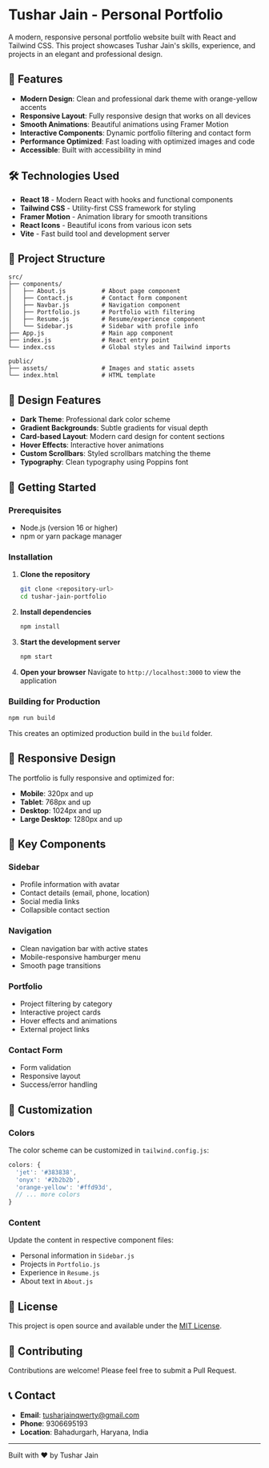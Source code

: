 # Tushar Jain - Personal Portfolio

A modern, responsive personal portfolio website built with React and Tailwind CSS. This project showcases Tushar Jain's skills, experience, and projects in an elegant and professional design.

## 🚀 Features

- **Modern Design**: Clean and professional dark theme with orange-yellow accents
- **Responsive Layout**: Fully responsive design that works on all devices
- **Smooth Animations**: Beautiful animations using Framer Motion
- **Interactive Components**: Dynamic portfolio filtering and contact form
- **Performance Optimized**: Fast loading with optimized images and code
- **Accessible**: Built with accessibility in mind

## 🛠️ Technologies Used

- **React 18** - Modern React with hooks and functional components
- **Tailwind CSS** - Utility-first CSS framework for styling
- **Framer Motion** - Animation library for smooth transitions
- **React Icons** - Beautiful icons from various icon sets
- **Vite** - Fast build tool and development server

## 📁 Project Structure

```
src/
├── components/
│   ├── About.js          # About page component
│   ├── Contact.js        # Contact form component
│   ├── Navbar.js         # Navigation component
│   ├── Portfolio.js      # Portfolio with filtering
│   ├── Resume.js         # Resume/experience component
│   └── Sidebar.js        # Sidebar with profile info
├── App.js                # Main app component
├── index.js              # React entry point
└── index.css             # Global styles and Tailwind imports

public/
├── assets/               # Images and static assets
└── index.html            # HTML template
```

## 🎨 Design Features

- **Dark Theme**: Professional dark color scheme
- **Gradient Backgrounds**: Subtle gradients for visual depth
- **Card-based Layout**: Modern card design for content sections
- **Hover Effects**: Interactive hover animations
- **Custom Scrollbars**: Styled scrollbars matching the theme
- **Typography**: Clean typography using Poppins font

## 🚀 Getting Started

### Prerequisites

- Node.js (version 16 or higher)
- npm or yarn package manager

### Installation

1. **Clone the repository**
   ```bash
   git clone <repository-url>
   cd tushar-jain-portfolio
   ```

2. **Install dependencies**
   ```bash
   npm install
   ```

3. **Start the development server**
   ```bash
   npm start
   ```

4. **Open your browser**
   Navigate to `http://localhost:3000` to view the application

### Building for Production

```bash
npm run build
```

This creates an optimized production build in the `build` folder.

## 📱 Responsive Design

The portfolio is fully responsive and optimized for:
- **Mobile**: 320px and up
- **Tablet**: 768px and up
- **Desktop**: 1024px and up
- **Large Desktop**: 1280px and up

## 🎯 Key Components

### Sidebar
- Profile information with avatar
- Contact details (email, phone, location)
- Social media links
- Collapsible contact section

### Navigation
- Clean navigation bar with active states
- Mobile-responsive hamburger menu
- Smooth page transitions

### Portfolio
- Project filtering by category
- Interactive project cards
- Hover effects and animations
- External project links

### Contact Form
- Form validation
- Responsive layout
- Success/error handling

## 🎨 Customization

### Colors
The color scheme can be customized in `tailwind.config.js`:

```javascript
colors: {
  'jet': '#383838',
  'onyx': '#2b2b2b',
  'orange-yellow': '#ffd93d',
  // ... more colors
}
```

### Content
Update the content in respective component files:
- Personal information in `Sidebar.js`
- Projects in `Portfolio.js`
- Experience in `Resume.js`
- About text in `About.js`

## 📄 License

This project is open source and available under the [MIT License](LICENSE).

## 🤝 Contributing

Contributions are welcome! Please feel free to submit a Pull Request.

## 📞 Contact

- **Email**: tusharjainqwerty@gmail.com
- **Phone**: 9306695193
- **Location**: Bahadurgarh, Haryana, India

---

Built with ❤️ by Tushar Jain
